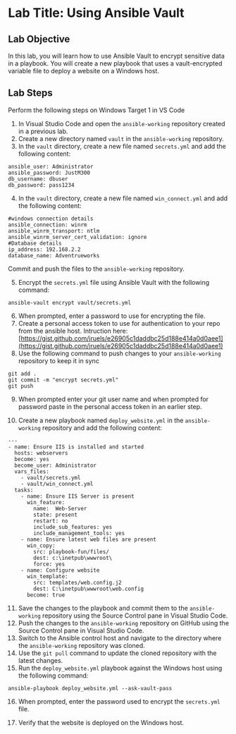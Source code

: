 # Lab Title: Using Ansible Vault

## Lab Objective

In this lab, you will learn how to use Ansible Vault to encrypt sensitive data in a playbook. You will create a new playbook that uses a vault-encrypted variable file to deploy a website on a Windows host.

## Lab Steps
Perform the following steps on Windows Target 1 in VS Code

1. In Visual Studio Code and open the `ansible-working` repository created in a previous lab.
2. Create a new directory named `vault` in the `ansible-working` repository.
3. In the `vault` directory, create a new file named `secrets.yml` and add the following content:

```
ansible_user: Administrator
ansible_password: JustM300
db_username: dbuser
db_password: pass1234
```
4. In the `vault` directory, create a new file named `win_connect.yml` and add the following content:
```
#windows connection details
ansible_connection: winrm
ansible_winrm_transport: ntlm
ansible_winrm_server_cert_validation: ignore
#Database details
ip_address: 192.168.2.2
database_name: Adventrueworks
```
Commit and push the files to the `ansible-working` repository.

5. Encrypt the `secrets.yml` file using Ansible Vault with the following command:

```
ansible-vault encrypt vault/secrets.yml
```

6. When prompted, enter a password to use for encrypting the file.
7. Create a personal access token to use for authentication to your repo from the ansible host. Intruction here: 
[https://gist.github.com/jruels/e26905c1daddbc25d188e414a0d0aee1](https://gist.github.com/jruels/e26905c1daddbc25d188e414a0d0aee1)
9. Use the following command to push changes to your `ansible-working` repository to keep it in sync
```
git add .
git commit -m "encrypt secrets.yml"
git push
```
9. When prompted enter your git user name and when prompted for password paste in the personal access token in an earlier step.

10. Create a new playbook named `deploy_website.yml` in the `ansible-working` repository and add the following content:

```
---
- name: Ensure IIS is installed and started 
  hosts: webservers
  become: yes 
  become_user: Administrator
  vars_files:
    - vault/secrets.yml
    - vault/win_connect.yml
  tasks:
    - name: Ensure IIS Server is present 
      win_feature:
        name:  Web-Server
        state: present
        restart: no
        include_sub_features: yes
        include_management_tools: yes  
    - name: Ensure latest web files are present
      win_copy:
        src: playbook-fun/files/
        dest: c:\inetpub\wwwroot\
        force: yes
    - name: Configure website
      win_template:
        src: templates/web.config.j2
        dest: C:\inetpub\wwwroot\web.config
      become: true
```

11. Save the changes to the playbook and commit them to the `ansible-working` repository using the Source Control pane in Visual Studio Code.
12. Push the changes to the `ansible-working` repository on GitHub using the Source Control pane in Visual Studio Code.
13. Switch to the Ansible control host and navigate to the directory where the `ansible-working` repository was cloned.
14. Use the `git pull` command to update the cloned repository with the latest changes.
15. Run the `deploy_website.yml` playbook against the Windows host using the following command:

```
ansible-playbook deploy_website.yml --ask-vault-pass
```

16. When prompted, enter the password used to encrypt the `secrets.yml` file.

17. Verify that the website is deployed on the Windows host.
